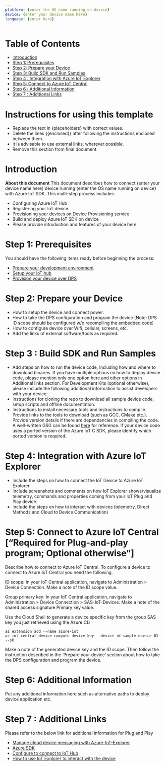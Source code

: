 ```yaml
---
platform: {enter the OS name running on device}
device: {enter your device name here}
language: {enter here}
---
```


# Table of Contents

-   [Introduction](#Introduction)
-   [Step 1: Prerequisites](#Prerequisites)
-   [Step 2: Prepare your Device](#Prepareyourdevice)
-   [Step 3: Build SDK and Run Samples](#Build)
-   [Step 4 : Integration with Azure IoT Explorer](#Explorer)
-   [Step 5: Connect to Azure IoT Central](#AzureIoTCentral)
-   [Step 6 : Additional Information](#AdditionalInformation)
-   [Step 7 : Additional Links](#AdditionalLinks)

# Instructions for using this template

-   Replace the text in {placeholders} with correct values.
-   Delete the lines {{enclosed}} after following the instructions enclosed between them.
-   It is advisable to use external links, wherever possible.
-   Remove this section from final document.

<a name="Introduction"></a>
# Introduction
**About this document**
This document describes how to connect {enter your device name here} device running {enter the OS name running on device} with Azure IoT SDK. This multi-step process includes:

-   Configuring Azure IoT Hub
-   Registering your IoT device
-   Provisioning your devices on Device Provisioning service 
-   Build and deploy Azure IoT SDK on device
-   Please provide introduction and features of your device here

<a name="Prerequisites"></a>
# Step 1: Prerequisites

You should have the following items ready before beginning the process:

-   [Prepare your development environment](https://github.com/Azure/azure-iot-sdk-c/blob/master/doc/devbox_setup.md)
-   [Setup your IoT hub](https://github.com/robertalorro/azure-iot-device-ecosystem/blob/master/setup_iothub.md)
-   [Provision your device over DPS](https://docs.microsoft.com/en-us/azure/iot-dps/about-iot-dps#:~:text=Quotas%20%20%20%20Resource%20%20%20,%20%20100%20%203%20more%20rows%20)

<a name="Prepareyourdevice"></a>
# Step 2: Prepare your Device
-    How to setup the device and connect power.
-    How to take the DPS configuration and program the device (Note: DPS ID scope should be configured w/o recompiling the embedded code) 
-    How to configure device over Wifi, cellular, screens, etc.
-    Add the links of external software/tools as required.

<a name="Build"></a>
# Step 3 : Build SDK and Run Samples

-    Add steps on how to run the device code, including how and where to download binaries. If you have multiple options on how to deploy device code, please mention only one option here and other options in Additional links section.
For Development Kits (optional otherwise), please include the following additional information to assist developers with your device:
-    Instructions for cloning the repo to download all sample device code, setup scripts and offline documentation.
-    Instructions to install necessary tools and instructions to compile. Provide links to the tools to download (such as GCC, CMake etc.). Provide version details if there are dependencies in compiling the code. A well-written GSG can be found [here](https://github.com/azure-rtos/getting-started) for reference. If your device code uses a ported version of the Azure IoT C SDK, please identify which ported version is required.

<a name="Explorer"></a>
# Step 4: Integration with Azure IoT Explorer

-   Include the steps on how to connect the IoT Device to Azure IoT Explorer
-   Include screenshots and comments on how IoT Explorer shows/visualize telemetry, commands and properties coming from your IoT Plug and Play device.
-   Include the steps on how to interact with devices (telemetry, Direct Methods and Cloud to Device Communication)

<a name="AzureIoTCentral"></a>
# Step 5: Connect to Azure IoT Central [“Required for Plug-and-play program; Optional otherwise”]

Describe how to connect to Azure IoT Central. To configure a device to connect to Azure IoT Central you need the following.

ID scope: In your IoT Central application, navigate to Administration > Device Connection. Make a note of the ID scope value.

Group primary key: In your IoT Central application, navigate to Administration > Device Connection > SAS-IoT-Devices. Make a note of the shared access signature Primary key value.

Use the Cloud Shell to generate a device specific key from the group SAS key you just retrieved using the Azure CLI

	az extension add --name azure-iot 
	az iot central device compute-device-key --device-id sample-device-01 --pk

Make a note of the generated device key and the ID scope. Then follow the instruction described in the ‘Prepare your device’ section about how to take the DPS configuration and program the device.

<a name="AdditionalInformation"></a>
# Step 6: Additional Information 
Put any additional information here such as alternative paths to deploy device application etc.

<a name="AdditionalLinks"></a>
# Step 7 : Additional Links
Please refer to the below link for additional information for Plug and Play

-   [Manage cloud device messaging with Azure-IoT-Explorer](https://github.com/Azure/azure-iot-explorer/releases)
-   [Azure SDK](https://github.com/Azure/azure-iot-sdk-c/blob/master/provisioning_client/samples/prov_dev_client_sample/prov_dev_client_sample.c)
-   [Configure to connect to IoT Hub](https://docs.microsoft.com/en-us/azure/iot-pnp/quickstart-connect-device-c)
-   [How to use IoT Explorer to interact with the device](https://docs.microsoft.com/en-us/azure/iot-pnp/howto-use-iot-explorer#install-azure-iot-explorer)
